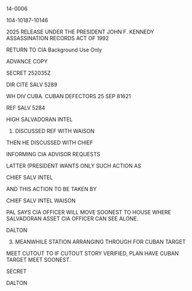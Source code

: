 14-0006

104-10187-10146

2025 RELEASE UNDER THE PRESIDENT JOHN F. KENNEDY ASSASSINATION RECORDS ACT OF 1992

RETURN TO CIA
Background Use Only

ADVANCE COPY

SECRET 252035Z

DIR CITE SALV 5289

WH DIV CUBA. CUBAN DEFECTORS 25 SEP 81621

REF SALV 5284

HIGH SALVADORAN INTEL

1. DISCUSSED REF WITH WAISON

THEN HE DISCUSSED WITH CHIEF

INFORMING CIA ADVISOR REQUESTS

LATTER (PRESIDENT WANTS ONLY SUCH ACTION AS

CHIEF SALV INTEL

AND THIS ACTION TO BE TAKEN BY

CHIEF SALV INTEL WAISON

PAL SAYS CIA OFFICER WILL MOVE SOONEST TO HOUSE WHERE SALVADORAN ASSET CIA OFFICER CAN SEE ALONE.

DALTON

3. MEANWHILE STATION ARRANGING THROUGH FOR CUBAN TARGET

MEET CUTOUT TO IF CUTOUT STORY VERIFIED, PLAN HAVE CUBAN TARGET MEET SOONEST.

SECRET

DALTON
